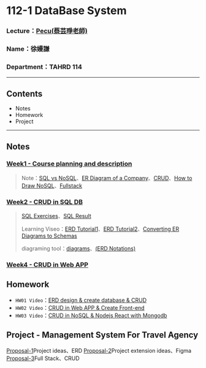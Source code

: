 
# 112-1 DataBase System 
### Lecture：[Pecu(蔡芸琤老師)](https://github.com/pecu?tab=repositories)
### Name：徐嫚謙
### Department：TAHRD 114
***
## Contents
* Notes
* Homework
* Project
***
## Notes
### [Week1 - Course planning and description](https://docs.google.com/presentation/d/1CP0D92DA8Ae8oyIKSquqUuTUpVqwLGT-14T32l9pf5U/edit#slide=id.g241186a303b_0_156)
> Note：[SQL vs NoSQL](https://phoenixnap.com/kb/sql-vs-nosql)、[ER Diagram of a Company](https://www.geeksforgeeks.org/er-diagram-of-a-company/)、[CRUD](https://www.freecodecamp.org/chinese/news/crud-operations-explained/)、[How to Draw NoSQL](https://www.techighness.com/post/how-to-draw-no-sql-data-model-diagram/)、[Fullstack](https://glints.com/tw/blog/what-is-a-full-stack-engineer/)
>
### [Week2 - CRUD in SQL DB](https://docs.google.com/presentation/d/1amn8pDX2Wx4N6ZjzhCGoQFJH4DqaRcQ2DJAdg3hbIrA/edit#slide=id.g27d1f2bcb60_0_24)
> [SQL Exercises](https://www.w3schools.com/sql/exercise.asp)、[SQL Result](https://www.w3schools.com/sql/trysql.asp?filename=trysql_insert_into_select)
> 
> Learning Viseo：[ERD Tutorial1](https://www.youtube.com/watch?v=QpdhBUYk7Kk)、[ERD Tutorial2](https://www.youtube.com/watch?v=-CuY5ADwn24)、[Converting ER Diagrams to Schemas](https://www.youtube.com/watch?v=xQRRf5fOAt8&t=6s)
>
> diagraming tool：[diagrams](https://app.diagrams.net/)、[(ERD Notations)](https://gitmind.com/erd-examples.html)
>
### [Week4 - CRUD in Web APP](https://docs.google.com/presentation/d/1053jwkOvLAdeQCDUJKq-c0NwxB3jOqlkiL244y0DPro/edit#slide=id.g27d1f2bcb60_0_44)
## Homework
* `HW01 Video`：[ERD design & create database & CRUD](https://youtu.be/xgtL3GRKgT0)
* `HW02 Video`：[CRUD in Web APP & Create Front-end](https://youtu.be/8pczMXLfHeA)
* `HW03 Video`：[CRUD in NoSQL & Nodejs React with Mongodb](https://youtu.be/4PwAVrYP6Hg)
## Project - Management System For Travel Agency
[Proposal-1](https://youtu.be/1HhLKziO_Es)Project ideas、ERD
[Proposal-2](https://youtu.be/R7QjuFyrWTA)Project extension ideas、Figma
[Proposal-3](https://www.youtube.com/watch?v=IjcFvUmc-Ns)Full Stack、CRUD
